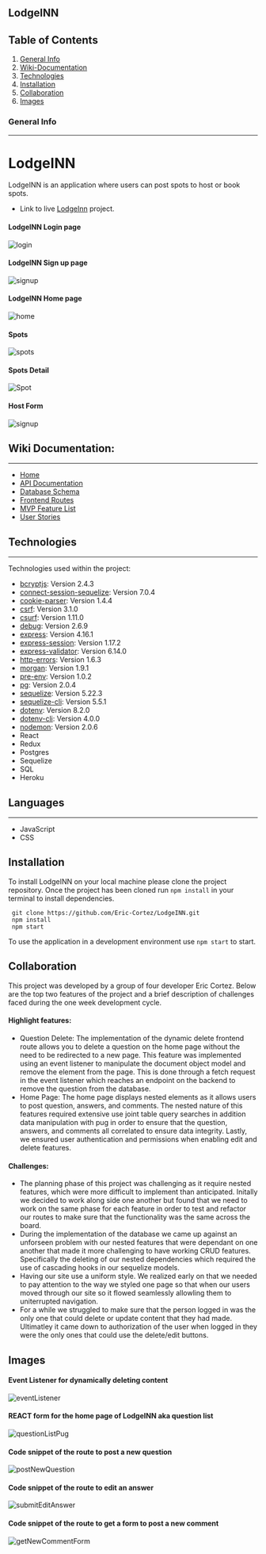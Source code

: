 ## LodgeINN
## Table of Contents 

1. [General Info](#general-info)
2. [Wiki-Documentation](#wiki-documentation)
3. [Technologies](#technologies)
4. [Installation](#installation)
5. [Collaboration](#collaboration)
6. [Images](#images)



### General Info 
***
# LodgeINN
LodgeINN is an application where users can post spots to host or book spots. 
* Link to live  [LodgeInn](https://lodgeinn.herokuapp.com/) project. 


#### LodgeINN Login page
![login](https://user-images.githubusercontent.com/80999718/149379610-05f80153-21d8-4c0a-aab6-70036eb28a18.png)


#### LodgeINN Sign up page
![signup](https://user-images.githubusercontent.com/80999718/149380404-17edea81-37c0-4ff7-b432-8ba723dfda8e.png)


#### LodgeINN Home page
![home](https://user-images.githubusercontent.com/80999718/149380341-a1773700-4a94-4610-a030-c416350e4525.png)



#### Spots 
![spots](https://user-images.githubusercontent.com/80999718/149380460-557b3a64-b0e1-47e6-ab52-736f9970d2d8.png)



#### Spots Detail 
![Spot](https://user-images.githubusercontent.com/80999718/149380252-6c67be40-8ffc-4a5c-a806-d6116ccac953.png)

#### Host Form
![signup](https://user-images.githubusercontent.com/80999718/149381035-0965fcad-ba4e-4eb0-9085-a86347676480.png)



## Wiki Documentation: 
***
* [Home](link)
* [API Documentation](link)
* [Database Schema](link)
* [Frontend Routes](link)
* [MVP Feature List](link)
* [User Stories](link)

## Technologies 
***
Technologies used within the project:
* [bcryptjs](https://www.npmjs.com/package/bcrypt): Version 2.4.3
* [connect-session-sequelize](https://www.npmjs.com/package/connect-session-sequelize): Version 7.0.4
*  [cookie-parser](https://www.npmjs.com/package/cookie-parser): Version 1.4.4
*  [csrf](https://www.npmjs.com/package/csrf): Version 3.1.0
*  [csurf](https://www.npmjs.com/package/csurf): Version 1.11.0
*  [debug](https://www.npmjs.com/package/debug): Version 2.6.9
*  [express](https://expressjs.com/en/4x/api.html#express): Version 4.16.1
*  [express-session](https://www.npmjs.com/package/express-session): Version 1.17.2
* [express-validator](https://express-validator.github.io/docs/): Version  6.14.0
* [http-errors](https://www.npmjs.com/package/http-errors): Version 1.6.3
* [morgan](https://www.npmjs.com/package/morgan): Version 1.9.1
* [pre-env](): Version 1.0.2
* [pg](https://www.npmjs.com/package/pg): Version 2.0.4
* [sequelize](https://sequelize.org/master/class/lib/sequelize.js~Sequelize.html): Version 5.22.3
* [sequelize-cli](https://sequelize.org/master/class/lib/sequelize.js~Sequelize.html): Version 5.5.1
* [dotenv](https://www.npmjs.com/package/dotenv): Version 8.2.0
* [dotenv-cli](https://www.npmjs.com/package/dotenv-cli): Version 4.0.0
* [nodemon](https://www.npmjs.com/package/nodemon): Version 2.0.6
* React
* Redux
* Postgres
* Sequelize
* SQL
* Heroku

## Languages 
***
* JavaScript
* CSS


## Installation 
To install LodgeINN on your local machine please clone the project repository. Once the project has been cloned run ```npm install``` in your terminal to install dependencies.
```
 git clone https://github.com/Eric-Cortez/LodgeINN.git
 npm install
 npm start
```

To use the application in a development environment use ```npm start``` to start. 


## Collaboration
  This project was developed by a group of four developer Eric Cortez. Below are the top two features of the project and a brief description of challenges faced during the one week development cycle. 
#### Highlight features: 
* Question Delete: The implementation of the dynamic delete frontend route allows you to delete a question on the home page without the need to be redirected to a new page. This feature was implemented using an event listener to manipulate the document object model and remove the element from the page. This is done through a fetch request in the event listener which reaches an endpoint on the backend to remove the question from the database. 
* Home Page: The home page displays nested elements as it allows users to post question, answers, and comments. The nested nature of this features required extensive use joint table query searches in addition data manipulation with pug in order to ensure that the question, answers, and comments all correlated to ensure data integrity.  Lastly, we ensured user authentication and permissions when enabling edit and delete features.  


#### Challenges:   
* The planning phase of this project was challenging as it require nested features, which were more difficult to implement than anticipated. Initally we decided to work along side one another but found that we need to work on the same phase for each feature in order to test and refactor our routes to make sure that the functionality was the same across the board. 
* During the implementation of the database we came up against an unforseen problem with our nested features that were dependant on one another that made it more challenging to have working CRUD features. Specifically the deleting of our nested dependencies which required the use of cascading hooks in our sequelize models. 
* Having our site use a uniform style. We realized early on that we needed to pay attention to the way we styled one page so that when our users moved through our site so it  flowed seamlessly allowling them to uniterrupted navigation. 
* For a while we struggled to make sure that the person logged in was the only one that could delete or update content that they had made. Ultimatley it came down to authorization of the user when logged in they were the only ones that could use the delete/edit buttons. 

## Images 
#### Event Listener for dynamically deleting content
![eventListener](link)


#### REACT form for the home page of LodgeINN aka question list
![questionListPug](link)


#### Code snippet of the route to post a new question 
![postNewQuestion](link)


#### Code snippet of the route to edit an answer
![submitEditAnswer](link)


#### Code snippet of the route to get a form to post a new comment
![getNewCommentForm](link.png)


